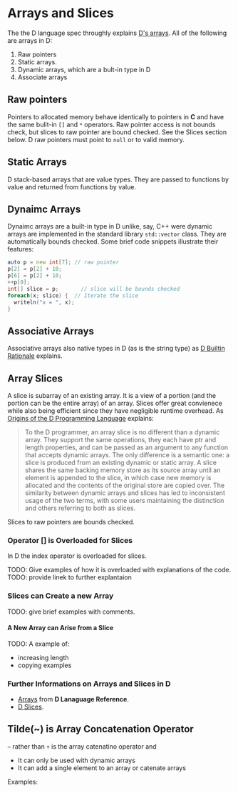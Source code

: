 # Arrays and Slices

The the D language spec throughly explains [D's arrays](https://dlang.org/spec/arrays.html). All of the following are arrays in D:

1. Raw pointers
2. Static arrays. 
3. Dynamic arrays, which are a bult-in type in D 
4. Associate arrays

## Raw pointers

Pointers to allocated memory behave identically to pointers in **C** and have the same bulit-in `[]`  and `*` operators. Raw pointer access is not bounds check, but slices to raw pointer are bound checked. See the Slices section below. D raw pointers must point to `null` or to valid memory. 

## Static Arrays

D stack-based arrays that are value types. They are passed to functions by value and returned from functions by value.

## Dynaimc Arrays
 
Dynaimc arrays are a built-in type in D unlike, say, C++ were dynamic arrays are implemented in the standard library `std::vector` class. They are automatically bounds checked. Some brief code snippets illustrate their features:

```d
auto p = new int[7]; // raw pointer 
p[2] = p[2] + 10;
p[6] = p[2] + 10;
++p[0];
int[] slice = p;       // slice will be bounds checked
foreach(x; slice) {  // Iterate the slice
  writeln("x = ", x);
} 
```

## Associative Arrays
 
Associative arrays also native types in D (as is the string type) as [D Builtin Rationale](https://dlang.org/articles/builtin.html) explains.

## Array Slices

A slice is subarray of an existing array. It is a view of a portion (and the portion can be the entire array) of an array. Slices offer great convienece while also being efficient since they have negligible runtime overhead. As [Origins of the D Programming Language](https://dl.acm.org/doi/pdf/10.1145/3386323) explains:

> To the D programmer, an array slice is no different than a dynamic array. They support the same operations, they each have ptr and length properties, and can be passed as an argument to any function that accepts dynamic arrays.
> The only difference is a semantic one: a slice is produced from an existing dynamic or static array. A slice shares the same backing memory store as its source array until an element is appended to the slice, in which case new
> memory is allocated and the contents of the original store are copied over. The similarity between dynamic arrays and slices has led to inconsistent usage of the two terms, with some users maintaining the distinction and others
> referring to both as slices.

Slices to raw pointers are bounds checked. 

### Operator [] is Overloaded for Slices

In D the index operator is overloaded for slices. 

TODO: Give examples of how it is overloaded with explanations of the code.
TODO: provide linek to further explantaion

### Slices can Create a new Array

TODO: give brief examples with comments.

#### A New Array can Arise from a Slice

TODO: A example of:

* increasing length
* copying examples

### Further Informations on Arrays and Slices in D

* [Arrays](https://dlang.org/spec/arrays.html) from **D Lanaguage Reference**.
* [D Slices](https://dlang.org/articles/d-array-article.html).

## Tilde(~) is Array Concatenation Operator

`~` rather than `+` is the array catenatino operator and 

* It can only be used with dynamic arrays
* It can add a single element to an array or catenate arrays

Examples:
